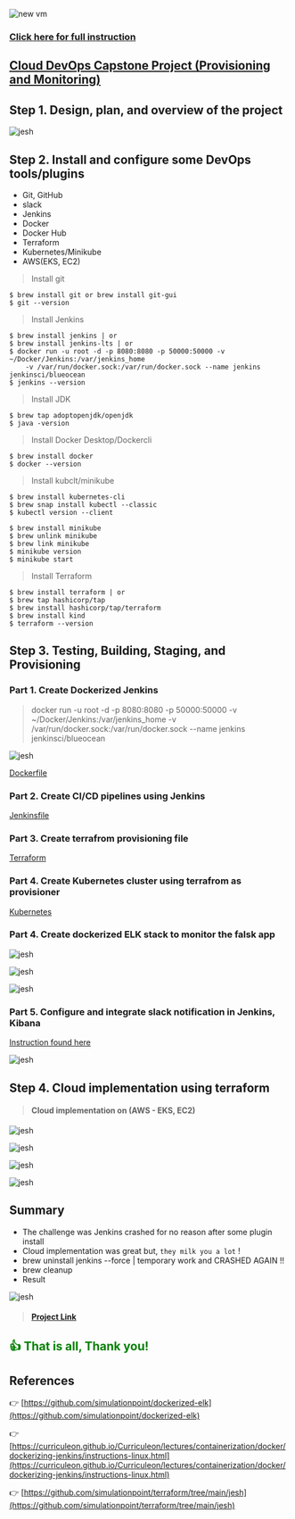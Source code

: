 ![new vm](./src/plan/title.png)

### [Click here for full instruction](https://docs.google.com/document/d/1J5rvYyM-EjEq1GFcrTuVrwn6q1INIp6U6J1MS3OhOJM/edit)
## [Cloud DevOps Capstone Project (Provisioning and Monitoring)]()

## Step 1. Design, plan, and overview of the project
    

![jesh](./src/plan/1.png)

 	  
## Step 2. Install and configure some DevOps tools/plugins

* Git, GitHub
* slack
* Jenkins
* Docker
* Docker Hub
* Terraform
* Kubernetes/Minikube
* AWS(EKS, EC2)

> Install git 

```
$ brew install git or brew install git-gui
$ git --version

```
> Install Jenkins 

```
$ brew install jenkins | or
$ brew install jenkins-lts | or
$ docker run -u root -d -p 8080:8080 -p 50000:50000 -v ~/Docker/Jenkins:/var/jenkins_home 
    -v /var/run/docker.sock:/var/run/docker.sock --name jenkins jenkinsci/blueocean
$ jenkins --version

```
> Install JDK

```
$ brew tap adoptopenjdk/openjdk
$ java -version

```
> Install Docker Desktop/Dockercli 

```
$ brew install docker
$ docker --version

```
> Install kubclt/minikube 

```
$ brew install kubernetes-cli
$ brew snap install kubectl --classic
$ kubectl version --client

$ brew install minikube
$ brew unlink minikube
$ brew link minikube
$ minikube version
$ minikube start

```
> Install Terraform

```
$ brew install terraform | or
$ brew tap hashicorp/tap
$ brew install hashicorp/tap/terraform
$ brew install kind
$ terraform --version

```
## Step 3. Testing, Building, Staging, and Provisioning 

### Part 1. Create Dockerized Jenkins

> docker run -u root -d -p 8080:8080 -p 50000:50000 -v ~/Docker/Jenkins:/var/jenkins_home 
		    -v /var/run/docker.sock:/var/run/docker.sock --name jenkins jenkinsci/blueocean

![jesh](./src/docker/docker.png)

[Dockerfile](https://github.com/simulationpoint/cloud.devops-capstone.project/blob/main/Dockerfile)

   
### Part 2. Create CI/CD pipelines using Jenkins

[Jenkinsfile](https://github.com/simulationpoint/cloud.devops-capstone.project/blob/main/Jenkinsfile)
   
### Part 3. Create terrafrom provisioning file 

[Terraform](https://github.com/simulationpoint/cloud.devops-capstone.project/blob/main/main.tf)
 
### Part 4. Create Kubernetes cluster using terrafrom as provisioner

[Kubernetes](https://github.com/simulationpoint/cloud.devops-capstone.project/blob/main/kubernetes.yaml)

### Part 4. Create dockerized ELK stack to monitor the falsk app

![jesh](./src/elk/elk.png)

![jesh](./src/elk/dock-elk.png)

![jesh](./src/kubernetes/1.png)

### Part 5. Configure and integrate slack notification in Jenkins, Kibana
[Instruction found here](https://github.com/simulationpoint/cloud.devops-capstone.project/blob/main/slack.md)
  
![jesh](./src/slack/00.png)
   
## Step 4. Cloud implementation using terraform

> ####  Cloud implementation on (AWS - EKS, EC2)

![jesh](./src/aws/aws.png)

![jesh](./src/aws/2.png)

![jesh](./src/aws/1.png)

![jesh](./src/aws/kube.png)

## Summary

* The challenge was Jenkins crashed for no reason after some plugin install
* Cloud implementation was great but, `they milk you a lot` ! 
* brew uninstall jenkins --force | temporary work and CRASHED AGAIN !! 
* brew cleanup
* Result 

![jesh](./src/jenkins/jenk.png)


> #### [Project Link](https://github.com/simulationpoint/cloud.devops-capstone.project)

## <span style="color:green"> 👍 That is all, Thank you!</span> 

## References

👉 [https://github.com/simulationpoint/dockerized-elk](https://github.com/simulationpoint/dockerized-elk)

👉 [https://curriculeon.github.io/Curriculeon/lectures/containerization/docker/dockerizing-jenkins/instructions-linux.html](https://curriculeon.github.io/Curriculeon/lectures/containerization/docker/dockerizing-jenkins/instructions-linux.html)

👉 [https://github.com/simulationpoint/terraform/tree/main/jesh](https://github.com/simulationpoint/terraform/tree/main/jesh)







   	   
